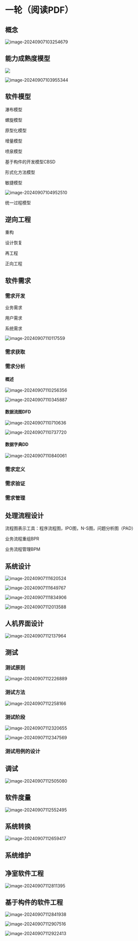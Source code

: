 # 一轮（阅读PDF）

## 概念

![image-20240907103254679](./assets/image-20240907103254679.png)

## 能力成熟度模型

![](./assets/image-20240907103914339-1725676755744-1.png)

![image-20240907103955344](./assets/image-20240907103955344-1725676796643-3.png)

## 软件模型

瀑布模型

螺旋模型

原型化模型

增量模型

喷泉模型

基于构件的开发模型CBSD

形式化方法模型

敏捷模型

![image-20240907104952510](./assets/image-20240907104952510.png)

统一过程模型

## 逆向工程

重构

设计恢复

再工程

正向工程

## 软件需求

### 需求开发



业务需求

用户需求

系统需求

![image-20240907110117559](./assets/image-20240907110117559.png)

### 需求获取

### 需求分析

#### 概述

![image-20240907110256356](./assets/image-20240907110256356.png)

![image-20240907110345887](./assets/image-20240907110345887.png)

#### 数据流图DFD

![image-20240907110710636](./assets/image-20240907110710636.png)

![image-20240907110737720](./assets/image-20240907110737720-1725678459204-5.png)

#### 数据字典DD

![image-20240907110840061](./assets/image-20240907110840061.png)

### 需求定义

### 需求验证

### 需求管理

## 处理流程设计

流程图表示工具：程序流程图，IPO图，N-S图，问题分析图（PAD）

业务流程重组BPR

业务流程管理BPM

## 系统设计

![image-20240907111620524](./assets/image-20240907111620524.png)

![image-20240907111649767](./assets/image-20240907111649767.png)

![image-20240907111834906](./assets/image-20240907111834906.png)

![image-20240907112013588](./assets/image-20240907112013588.png)

## 人机界面设计

![image-20240907112137964](./assets/image-20240907112137964.png)

## 测试

### 测试原则

![image-20240907112226889](./assets/image-20240907112226889.png)

### 测试方法

![image-20240907112258166](./assets/image-20240907112258166.png)

### 测试阶段

![image-20240907112320655](./assets/image-20240907112320655.png)

![image-20240907112347569](./assets/image-20240907112347569.png)

### 测试用例的设计

## 调试

![image-20240907112505080](./assets/image-20240907112505080.png)

## 软件度量

![image-20240907112552495](./assets/image-20240907112552495.png)

## 系统转换

![image-20240907112659417](./assets/image-20240907112659417.png)

## 系统维护

## 净室软件工程

![image-20240907112811395](./assets/image-20240907112811395.png)

## 基于构件的软件工程

![image-20240907112841938](./assets/image-20240907112841938.png)

![image-20240907112907516](./assets/image-20240907112907516.png)

![image-20240907112922413](./assets/image-20240907112922413.png)